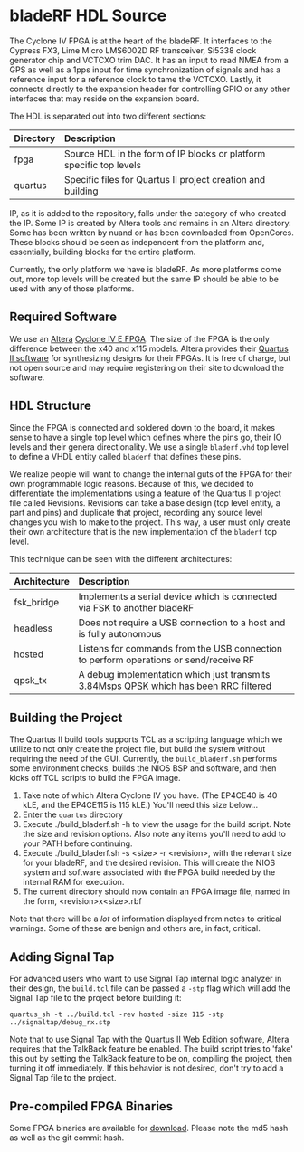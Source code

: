 # bladeRF HDL Source #
The Cyclone IV FPGA is at the heart of the bladeRF.  It interfaces to the Cypress FX3, Lime Micro LMS6002D RF transceiver, Si5338 clock generator chip and VCTCXO trim DAC.  It has an input to read NMEA from a GPS as well as a 1pps input for time synchronization of signals and has a reference input for a reference clock to tame the VCTCXO.  Lastly, it connects directly to the expansion header for controlling GPIO or any other interfaces that may reside on the expansion board.

The HDL is separated out into two different sections:

| Directory | Description                                                           |
| :-------- | :-------------------------------------------------------------------- |
| fpga      | Source HDL in the form of IP blocks or platform specific top levels   |
| quartus   | Specific files for Quartus II project creation and building           |

IP, as it is added to the repository, falls under the category of who created the IP.  Some IP is created by Altera tools and remains in an Altera directory.  Some has been written by nuand or has been downloaded from OpenCores.  These blocks should be seen as independent from the platform and, essentially, building blocks for the entire platform.

Currently, the only platform we have is bladeRF.  As more platforms come out, more top levels will be created but the same IP should be able to be used with any of those platforms.

## Required Software ##
We use an [Altera][altera] [Cyclone IV E FPGA][cive].  The size of the FPGA is the only difference between the x40 and x115 models.  Altera provides their [Quartus II software][quartus] for synthesizing designs for their FPGAs.  It is free of charge, but not open source and may require registering on their site to download the software.

[altera]: http://www.altera.com (Altera)
[quartus]: http://www.altera.com/products/software/quartus-ii/web-edition/qts-we-index.html (Quartus II Web Edition Software)
[cive]: http://www.altera.com/devices/fpga/cyclone-iv/overview/cyiv-overview.html

## HDL Structure ##
Since the FPGA is connected and soldered down to the board, it makes sense to have a single top level which defines where the pins go, their IO levels and their genera directionality.  We use a single `bladerf.vhd` top level to define a VHDL entity called `bladerf` that defines these pins.

We realize people will want to change the internal guts of the FPGA for their own programmable logic reasons.  Because of this, we decided to differentiate the implementations using a feature of the Quartus II project file called Revisions.  Revisions can take a base design (top level entity, a part and pins) and duplicate that project, recording any source level changes you wish to make to the project.  This way, a user must only create their own architecture that is the new implementation of the `bladerf` top level.

This technique can be seen with the different architectures:

| Architecture  | Description                                                                           |
| :------------ | :------------------------------------------------------------------------------------ |
| fsk_bridge    | Implements a serial device which is connected via FSK to another bladeRF              |
| headless      | Does not require a USB connection to a host and is fully autonomous                   |
| hosted        | Listens for commands from the USB connection to perform operations or send/receive RF |
| qpsk_tx       | A debug implementation which just transmits 3.84Msps QPSK which has been RRC filtered |

## Building the Project ##
The Quartus II build tools supports TCL as a scripting language which we utilize to not only create the project file, but build the system without requiring the need of the GUI. Currently, the `build_bladerf.sh` performs some environment checks, builds the NIOS BSP and software, and then kicks off TCL scripts to build the FPGA image. 

1. Take note of which Altera Cyclone IV you have. (The EP4CE40 is 40 kLE, and the EP4CE115 is 115 kLE.)  You'll need this size below...
2. Enter the `quartus` directory
3. Execute ./build_bladerf.sh -h to view the usage for the build script. Note the size and revision options. Also note any items you'll need to add to your PATH before continuing.
4. Execute ./build_bladerf.sh -s &lt;size&gt; -r &lt;revision&gt;, with the relevant size for your bladeRF, and the desired revision.  This will create the NIOS system and software associated with the FPGA build needed by the internal RAM for execution.
5. The current directory should now contain an FPGA image file, named in the form, &lt;revision&gt;x&lt;size&gt;.rbf

Note that there will be a _lot_ of information displayed from notes to critical warnings.  Some of these are benign and others are, in fact, critical.

## Adding Signal Tap ##
For advanced users who want to use Signal Tap internal logic analyzer in their design, the `build.tcl` file can be passed a `-stp` flag which will add the Signal Tap file to the project before building it:

```
quartus_sh -t ../build.tcl -rev hosted -size 115 -stp ../signaltap/debug_rx.stp
```

Note that to use Signal Tap with the Quartus II Web Edition software, Altera requires that the TalkBack feature be enabled.  The build script tries to 'fake' this out by setting the TalkBack feature to be on, compiling the project, then turning it off immediately.  If this behavior is not desired, don't try to add a Signal Tap file to the project.

## Pre-compiled FPGA Binaries ##
Some FPGA binaries are available for [download][download].  Please note the md5 hash as well as the git commit hash.

[download]: http://nuand.com/fpga (nuand/FPGA Images)

